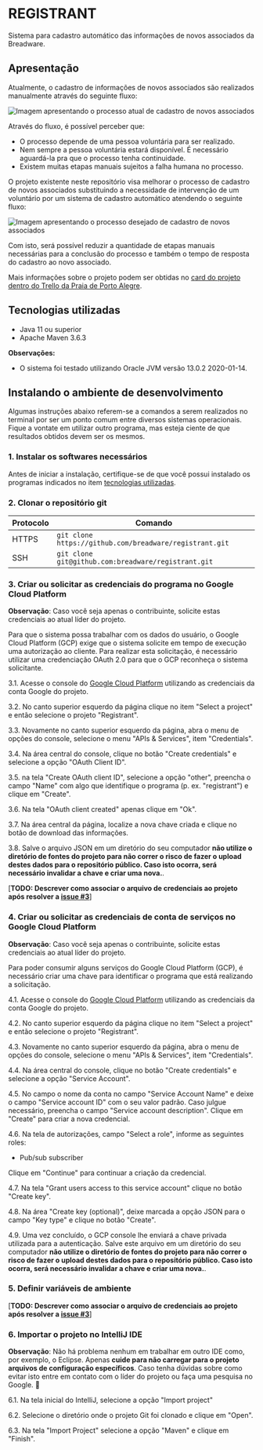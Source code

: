 # REGISTRANT

Sistema para cadastro automático das informações de novos associados da Breadware.

## Apresentação

Atualmente, o cadastro de informações de novos associados são realizados manualmente através do seguinte fluxo:

![Imagem apresentando o processo atual de cadastro de novos associados](https://user-images.githubusercontent.com/13152452/77569171-87324080-6ea8-11ea-9acb-55c71467b177.png)

Através do fluxo, é possível perceber que:
- O processo depende de uma pessoa voluntária para ser realizado.
- Nem sempre a pessoa voluntária estará disponível. É necessário aguardá-la pra que o processo tenha continuidade.
- Existem muitas etapas manuais sujeitos a falha humana no processo.

O projeto existente neste repositório visa melhorar o processo de cadastro de novos associados substituindo a necessidade de intervenção de um voluntário por um sistema de cadastro automático atendendo o seguinte fluxo:

![Imagem apresentando o processo desejado de cadastro de novos associados](https://user-images.githubusercontent.com/13152452/77569209-9a451080-6ea8-11ea-9a57-9e7cb5fe5334.png)

Com isto, será possível reduzir a quantidade de etapas manuais necessárias para a conclusão do processo e também o tempo de resposta do cadastro ao novo associado.

Mais informações sobre o projeto podem ser obtidas no [card do projeto dentro do Trello da Praia de Porto Alegre](http://google.com).

## Tecnologias utilizadas

- Java 11 ou superior
- Apache Maven 3.6.3

**Observações:**
- O sistema foi testado utilizando Oracle JVM versão 13.0.2 2020-01-14.

## Instalando o ambiente de desenvolvimento

Algumas instruções abaixo referem-se a comandos a serem realizados no terminal por ser um ponto comum entre diversos sistemas operacionais. Fique a vontate em utilizar outro programa, mas esteja ciente de que resultados obtidos devem ser os mesmos. 

### 1. Instalar os softwares necessários
Antes de iniciar a instalação, certifique-se de que você possui instalado os programas indicados no item [tecnologias utilizadas](#tecnologias-utilizadas).

### 2. Clonar o repositório git

| Protocolo | Comando |
| --- | --- |
| HTTPS | `git clone https://github.com/breadware/registrant.git` |
| SSH | `git clone git@github.com:breadware/registrant.git` |

### 3. Criar ou solicitar as credenciais do programa no Google Cloud Platform

**Observação**: Caso você seja apenas o contribuinte, solicite estas credenciais ao atual líder do projeto.

Para que o sistema possa trabalhar com os dados do usuário, o Google Cloud Platform (GCP) exige que o sistema solicite em tempo de execução uma autorização ao cliente. Para realizar esta solicitação, é necessário utilizar uma credenciação OAuth 2.0 para que o GCP reconheça o sistema solicitante.

3.1. Acesse o console do [Google Cloud Platform](https://console.cloud.google.com) utilizando as credenciais da conta Google do projeto.

3.2. No canto superior esquerdo da página clique no item "Select a project" e então selecione o projeto "Registrant".

3.3. Novamente no canto superior esquerdo da página, abra o menu de opções do console, selecione o menu "APIs & Services", item "Credentials".

3.4. Na área central do console, clique no botão "Create credentials" e selecione a opção "OAuth Client ID".

3.5. na tela "Create OAuth client ID", selecione a opção "other", preencha o campo "Name" com algo que identifique o programa (p. ex. "registrant") e clique em "Create".

3.6. Na tela "OAuth client created" apenas clique em "Ok".

3.7. Na área central da página, localize a nova chave criada e clique no botão de download das informações.

3.8. Salve o arquivo JSON em um diretório do seu computador **não utilize o diretório de fontes do projeto para não correr o risco de fazer o upload destes dados para o repositório público. Caso isto ocorra, será necessário invalidar a chave e criar uma nova.**.

[**TODO: Descrever como associar o arquivo de credenciais ao projeto após resolver a [issue #3](../../issues/3)**]

### 4. Criar ou solicitar as credenciais de conta de serviços no Google Cloud Platform

**Observação**: Caso você seja apenas o contribuinte, solicite estas credenciais ao atual líder do projeto.

Para poder consumir alguns serviços do Google Cloud Platform (GCP), é necessário criar uma chave para identificar o programa que está realizando a solicitação.

4.1. Acesse o console do [Google Cloud Platform](https://console.cloud.google.com) utilizando as credenciais da conta Google do projeto.

4.2. No canto superior esquerdo da página clique no item "Select a project" e então selecione o projeto "Registrant".

4.3. Novamente no canto superior esquerdo da página, abra o menu de opções do console, selecione o menu "APIs & Services", item "Credentials".

4.4. Na área central do console, clique no botão "Create credentials" e selecione a opção "Service Account".

4.5. No campo o nome da conta no campo "Service Account Name" e deixe o campo "Service account ID" com o seu valor padrão. Caso julgue necessário, preencha o campo "Service account description". Clique em "Create" para criar a nova credencial.

4.6. Na tela de autorizações, campo "Select a role", informe as seguintes roles:
- Pub/sub subscriber

Clique em "Continue" para continuar a criação da credencial.

4.7. Na tela "Grant users access to this service account" clique no botão "Create key".

4.8. Na área "Create key (optional)", deixe marcada a opção JSON para o campo "Key type" e clique no botão "Create".

4.9. Uma vez concluído, o GCP console lhe enviará a chave privada utilizada para a autenticação. Salve este arquivo em um diretório do seu computador **não utilize o diretório de fontes do projeto para não correr o risco de fazer o upload destes dados para o repositório público. Caso isto ocorra, será necessário invalidar a chave e criar uma nova.**.

### 5. Definir variáveis de ambiente

[**TODO: Descrever como associar o arquivo de credenciais ao projeto após resolver a [issue #3](../../issues/3)**]

### 6. Importar o projeto no IntelliJ IDE

**Observação**: Não há problema nenhum em trabalhar em outro IDE como, por exemplo, o Eclipse. Apenas **cuide para não carregar para o projeto arquivos de configuração específicos**. Caso tenha dúvidas sobre como evitar isto entre em contato com o líder do projeto ou faça uma pesquisa no Google. 🙂

6.1. Na tela inicial do IntelliJ, selecione a opção "Import project"

6.2. Selecione o diretório onde o projeto Git foi clonado e clique em "Open".

6.3. Na tela "Import Project" selecione a opção "Maven" e clique em "Finish".
